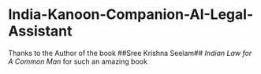 # India-Kanoon-Companion-AI-Legal-Assistant

Thanks to the Author of the book ##Sree Krishna Seelam## *Indian Law for A Common Man* for such an amazing book 
